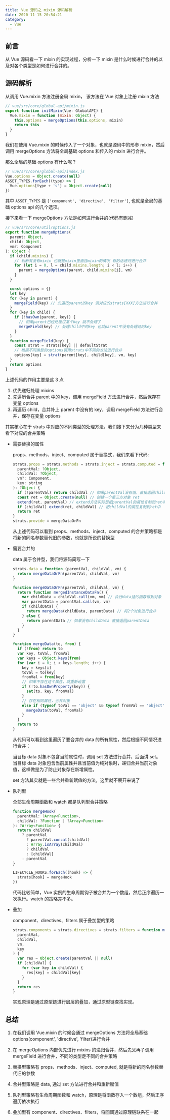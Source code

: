 ```yaml
---
title: Vue 源码之 mixin 源码解析
date: 2020-11-15 20:54:21
category:
  - Vue
---
```


## 前言

从 Vue 源码看一下 mixin 的实现过程，分析一下 mixin 是什么时候进行合并的以及对各个类型是如何进行合并的。

## 源码解析

从调用 Vue.mixin 方法注册全局 mixin， 该方法在 Vue 对象上注册 mixin 方法

```js
// vue/src/core/global-api/mixin.js
export function initMixin(Vue: GlobalAPI) {
  Vue.mixin = function (mixin: Object) {
    this.options = mergeOptions(this.options, mixin)
    return this
  }
}
```

我们在使用 Vue.mixin 的时候传入了一个对象，也就是源码中的形参 mixin，然后调用 mergeOptions 方法将全局基础 options 和传入的 mixin 进行合并。

那么全局的基础 options 有什么呢？

```js
// vue/src/core/global-api/index.js
Vue.options = Object.create(null)
ASSET_TYPES.forEach((type) => {
  Vue.options[type + 's'] = Object.create(null)
})
```

其中 `ASSET_TYPES` 是 `['component', 'directive', 'filter']`, 也就是全局的基础 options api 的几个选项。

接下来看一下 mergeOptions 方法是如何进行合并的(代码有删减)

```js
// vue/src/core/util/options.js
export function mergeOptions(
  parent: Object,
  child: Object,
  vm?: Component
): Object {
  if (child.mixins) {
    // 判断有没有mixin 也就是mixin里面挂mixin的情况 有的话递归进行合并
    for (let i = 0, l = child.mixins.length; i < l; i++) {
      parent = mergeOptions(parent, child.mixins[i], vm)
    }
  }

  const options = {}
  let key
  for (key in parent) {
    mergeField(key) // 先遍历parent的key 调对应的strats[XXX]方法进行合并
  }
  for (key in child) {
    if (!hasOwn(parent, key)) {
      // 如果parent已经处理过某个key 就不处理了
      mergeField(key) // 处理child中的key 也就parent中没有处理过的key
    }
  }
  function mergeField(key) {
    const strat = strats[key] || defaultStrat
    // 根据不同类型的options调用strats中不同的方法进行合并
    options[key] = strat(parent[key], child[key], vm, key)
  }
  return options
}
```

上述代码的作用主要是这 3 点

1. 优先递归处理 mixins
2. 先遍历合并 parent 中的 key，调用 mergeField 方法进行合并，然后保存在变量 options
3. 再遍历 child，合并补上 parent 中没有的 key，调用 mergeField 方法进行合并，保存在变量 options

其实核心在于 strats 中对应的不同类型的处理方法，我们接下来分为几种类型来看下对应的合并策略

- 需要替换的属性

  props、methods、inject、computed 属于替换式，我们来看下代码:

  ```js
  strats.props = strats.methods = strats.inject = strats.computed = function (
    parentVal: ?Object,
    childVal: ?Object,
    vm?: Component,
    key: string
  ): ?Object {
    if (!parentVal) return childVal // 如果parentVal没有值，直接返回childVal
    const ret = Object.create(null) // 创建一个第三方对象 ret
    extend(ret, parentVal) // extend方法实际是把parentVal的属性复制到ret中
    if (childVal) extend(ret, childVal) // 把childVal的属性复制到ret中
    return ret
  }
  strats.provide = mergeDataOrFn
  ```

  从上述代码可以看到 props、methods、inject、computed 的合并策略都是将新的同名参数替代旧的参数，也就是所说的替换型

- 需要合并的

  data 属于合并型，我们将源码简写一下

  ```js
  strats.data = function (parentVal, childVal, vm) {
    return mergeDataOrFn(parentVal, childVal, vm)
  }

  function mergeDataOrFn(parentVal, childVal, vm) {
    return function mergedInstanceDataFn() {
      var childData = childVal.call(vm, vm) // 执行data挂的函数得到对象
      var parentData = parentVal.call(vm, vm)
      if (childData) {
        return mergeData(childData, parentData) // 将2个对象进行合并
      } else {
        return parentData // 如果没有childData 直接返回parentData
      }
    }
  }

  function mergeData(to, from) {
    if (!from) return to
    var key, toVal, fromVal
    var keys = Object.keys(from)
    for (var i = 0; i < keys.length; i++) {
      key = keys[i]
      toVal = to[key]
      fromVal = from[key]
      // 如果不存在这个属性，就重新设置
      if (!to.hasOwnProperty(key)) {
        set(to, key, fromVal)
      }
      // 存在相同属性，合并对象
      else if (typeof toVal == 'object' && typeof fromVal == 'object') {
        mergeData(toVal, fromVal)
      }
    }
    return to
  }
  ```

  从代码可以看到这里遍历了要合并的 data 的所有属性，然后根据不同情况进行合并：

  当目标 data 对象不包含当前属性时，调用 set 方法进行合并，后面讲 set。
  当目标 data 对象包含当前属性并且当前值为纯对象时，递归合并当前对象值，这样做是为了防止对象存在新增属性。

  set 方法其实就是一些合并重新赋值的方法，这里就不展开来说了

- 队列型

  全部生命周期函数和 watch 都是队列型合并策略

  ```js
  function mergeHook(
    parentVal: ?Array<Function>,
    childVal: ?Function | ?Array<Function>
  ): ?Array<Function> {
    return childVal
      ? parentVal
        ? parentVal.concat(childVal)
        : Array.isArray(childVal)
        ? childVal
        : [childVal]
      : parentVal
  }

  LIFECYCLE_HOOKS.forEach((hook) => {
    strats[hook] = mergeHook
  })
  ```

  代码比较简单，Vue 实例的生命周期钩子被合并为一个数组，然后正序遍历一次执行。watch 的策略差不多。

- 叠加

  component、directives、filters 属于叠加型的策略

  ```js
  strats.components = strats.directives = strats.filters = function mergeAssets(
    parentVal,
    childVal,
    vm,
    key
  ) {
    var res = Object.create(parentVal || null)
    if (childVal) {
      for (var key in childVal) {
        res[key] = childVal[key]
      }
    }
    return res
  }
  ```

  实现原理是通过原型链进行层层的叠加，通过原型链查找实现。

## 总结

1. 在我们调用 Vue.mixin 的时候会通过 mergeOptions 方法将全局基础 options(component', 'directive', 'filter)进行合并

2. 在 mergeOptions 内部优先进行 mixins 的递归合并，然后先父再子调用 mergeField 进行合并，不同的类型走不同的合并策略

3. 替换型策略有 props、methods、inject、computed, 就是将新的同名参数替代旧的参数

4. 合并型策略是 data, 通过 set 方法进行合并和重新赋值

5. 队列型策略有生命周期函数和 watch，原理是将函数存入一个数组，然后正序遍历依次执行

6. 叠加型有 component、directives、filters，将回调通过原理链联系在一起
